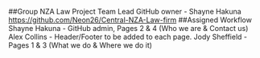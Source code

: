 ##Group NZA Law Project
Team Lead GitHub owner - Shayne Hakuna
https://github.com/Neon26/Central-NZA-Law-firm
##Assigned Workflow
Shayne Hakuna - GitHub admin, Pages 2 & 4 (Who we are & Contact us)
Alex Collins - Header/Footer to be added to each page.
Jody Sheffield - Pages 1 & 3 (What we do & Where we do it)